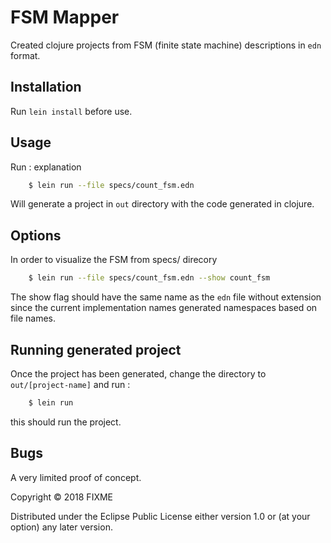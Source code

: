 # FSM Mapper

Created clojure projects from FSM (finite state machine) descriptions in `edn`
format.

## Installation

Run `lein install` before use.
## Usage

Run : explanation

```sh
    $ lein run --file specs/count_fsm.edn 
```

Will generate a project in `out` directory with the code generated in clojure.



## Options

In order to visualize the FSM from specs/ direcory

```sh
    $ lein run --file specs/count_fsm.edn --show count_fsm
```
The show flag should have the same name as the `edn` file without extension
since the current implementation names generated namespaces based on file names.


## Running generated project

Once the project has been generated, change the directory to `out/[project-name]`
and run :
```sh
    $ lein run
```

this should run the project.


## Bugs
A very limited proof of concept.



Copyright © 2018 FIXME

Distributed under the Eclipse Public License either version 1.0 or (at
your option) any later version.
